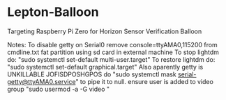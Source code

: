 # Lepton-Balloon
Targeting Raspberry Pi Zero for Horizon Sensor Verification Balloon

Notes:
To disable getty on Serial0 remove console=ttyAMA0,115200 from cmdline.txt fat partition using sd card in external machine
To stop lightdm do: "sudo systemctl set-default multi-user.target"
To restore lightdm do: "sudo systemctl set-default graphical.target"
Also aparently getty is UNKILLABLE JOFISDPOSHGPOS
do "sudo systemctl mask serial-getty@ttyAMA0.service" to pipe it to null.
ensure user is added to video group "sudo usermod -a -G video <username>"
